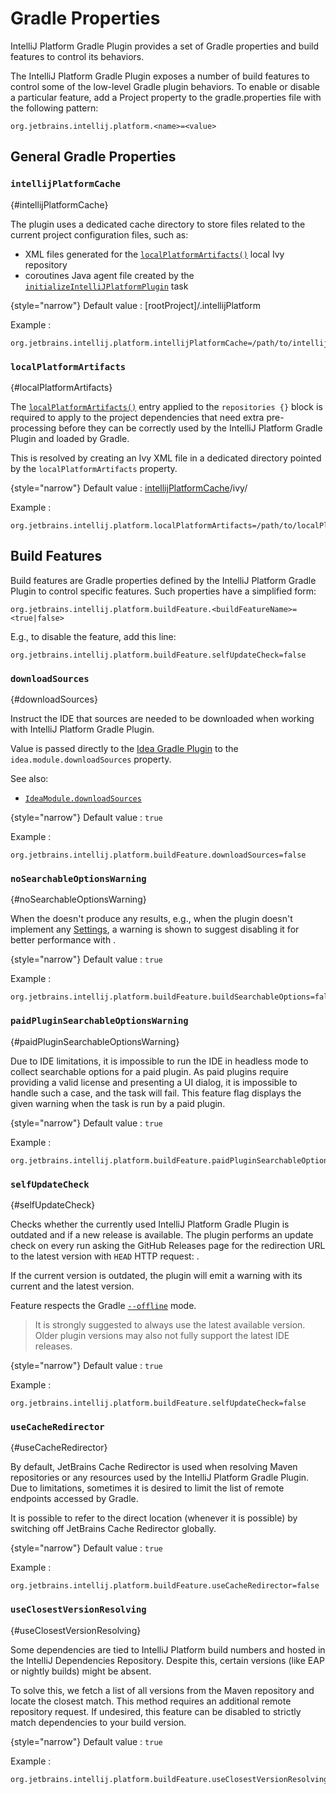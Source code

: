 <!-- Copyright 2000-2024 JetBrains s.r.o. and contributors. Use of this source code is governed by the Apache 2.0 license. -->

# Gradle Properties

<link-summary>IntelliJ Platform Gradle Plugin provides a set of Gradle properties and build features to control its behaviors.</link-summary>

<include from="tools_intellij_platform_gradle_plugin.md" element-id="Beta_Status"/>
<include from="tools_intellij_platform_gradle_plugin.md" element-id="faq"/>

The IntelliJ Platform Gradle Plugin exposes a number of build features to control some of the low-level Gradle plugin behaviors.
To enable or disable a particular feature, add a Project property to the <path>gradle.properties</path> file with the following pattern:

```
org.jetbrains.intellij.platform.<name>=<value>
```

## General Gradle Properties

### `intellijPlatformCache`
{#intellijPlatformCache}

The plugin uses a dedicated cache directory to store files related to the current project configuration files, such as:
- XML files generated for the [`localPlatformArtifacts()`](tools_intellij_platform_gradle_plugin_repositories_extension.md#additional-repositories) local Ivy repository
- coroutines Java agent file created by the [`initializeIntelliJPlatformPlugin`](tools_intellij_platform_gradle_plugin_tasks.md#initializeIntelliJPlatformPlugin) task

{style="narrow"}
Default value
: <path>[rootProject]/.intellijPlatform</path>

Example
:
```
org.jetbrains.intellij.platform.intellijPlatformCache=/path/to/intellijPlatformCache/
```

### `localPlatformArtifacts`
{#localPlatformArtifacts}

The [`localPlatformArtifacts()`](tools_intellij_platform_gradle_plugin_repositories_extension.md#additional-repositories) entry applied to the `repositories {}` block is required to apply to the project dependencies that need extra pre-processing before they can be correctly used by the IntelliJ Platform Gradle Plugin and loaded by Gradle.

This is resolved by creating an Ivy XML file in a dedicated directory pointed by the `localPlatformArtifacts` property.

{style="narrow"}
Default value
: <path>[intellijPlatformCache](#intellijPlatformCache)/ivy/</path>

Example
:
```
org.jetbrains.intellij.platform.localPlatformArtifacts=/path/to/localPlatformArtifacts/
```

## Build Features

Build features are Gradle properties defined by the IntelliJ Platform Gradle Plugin to control specific features.
Such properties have a simplified form:

```
org.jetbrains.intellij.platform.buildFeature.<buildFeatureName>=<true|false>
```

E.g., to disable the [](#selfUpdateCheck) feature, add this line:

```
org.jetbrains.intellij.platform.buildFeature.selfUpdateCheck=false
```

### `downloadSources`
{#downloadSources}

Instruct the IDE that sources are needed to be downloaded when working with IntelliJ Platform Gradle Plugin.

Value is passed directly to the [Idea Gradle Plugin](https://docs.gradle.org/current/userguide/idea_plugin.html) to the `idea.module.downloadSources` property.

See also:
- [`IdeaModule.downloadSources`](https://docs.gradle.org/current/dsl/org.gradle.plugins.ide.idea.model.IdeaModule.html#org.gradle.plugins.ide.idea.model.IdeaModule:downloadSources)

{style="narrow"}
Default value
: `true`

Example
:
```
org.jetbrains.intellij.platform.buildFeature.downloadSources=false
```


### `noSearchableOptionsWarning`
{#noSearchableOptionsWarning}

When the [](tools_intellij_platform_gradle_plugin_tasks.md#buildSearchableOptions) doesn't produce any results, e.g., when the plugin doesn't implement any [Settings](settings.md), a warning is shown to suggest disabling it for better performance with [](tools_intellij_platform_gradle_plugin_extension.md#intellijPlatform-buildSearchableOptions).

{style="narrow"}
Default value
: `true`

Example
:
```
org.jetbrains.intellij.platform.buildFeature.buildSearchableOptions=false
```

### `paidPluginSearchableOptionsWarning`
{#paidPluginSearchableOptionsWarning}

Due to IDE limitations, it is impossible to run the IDE in headless mode to collect searchable options for a paid plugin.
As paid plugins require providing a valid license and presenting a UI dialog, it is impossible to handle such a case, and the task will fail.
This feature flag displays the given warning when the task is run by a paid plugin.

{style="narrow"}
Default value
: `true`

Example
:
```
org.jetbrains.intellij.platform.buildFeature.paidPluginSearchableOptionsWarning=false
```

### `selfUpdateCheck`
{#selfUpdateCheck}

Checks whether the currently used IntelliJ Platform Gradle Plugin is outdated and if a new release is available.
The plugin performs an update check on every run asking the GitHub Releases page for the redirection URL
to the latest version with `HEAD` HTTP request: [](https://github.com/jetbrains/gradle-intellij-plugin/releases/latest).

If the current version is outdated, the plugin will emit a warning with its current and the latest version.

Feature respects the Gradle [`--offline`](https://docs.gradle.org/current/userguide/command_line_interface.html#sec:command_line_execution_options) mode.

> It is strongly suggested to always use the latest available version. Older plugin versions may also not fully support the latest IDE releases.

{style="narrow"}
Default value
: `true`

Example
:
```
org.jetbrains.intellij.platform.buildFeature.selfUpdateCheck=false
```

### `useCacheRedirector`
{#useCacheRedirector}

By default, JetBrains Cache Redirector is used when resolving Maven repositories or any resources used by the IntelliJ Platform Gradle Plugin.
Due to limitations, sometimes it is desired to limit the list of remote endpoints accessed by Gradle.

It is possible to refer to the direct location (whenever it is possible) by switching off JetBrains Cache Redirector globally.

{style="narrow"}
Default value
: `true`

Example
:
```
org.jetbrains.intellij.platform.buildFeature.useCacheRedirector=false
```

### `useClosestVersionResolving`
{#useClosestVersionResolving}

Some dependencies are tied to IntelliJ Platform build numbers and hosted in the IntelliJ Dependencies Repository.
Despite this, certain versions (like EAP or nightly builds) might be absent.

To solve this, we fetch a list of all versions from the Maven repository and locate the closest match.
This method requires an additional remote repository request.
If undesired, this feature can be disabled to strictly match dependencies to your build version.

{style="narrow"}
Default value
: `true`

Example
:
```
org.jetbrains.intellij.platform.buildFeature.useClosestVersionResolving=false
```
